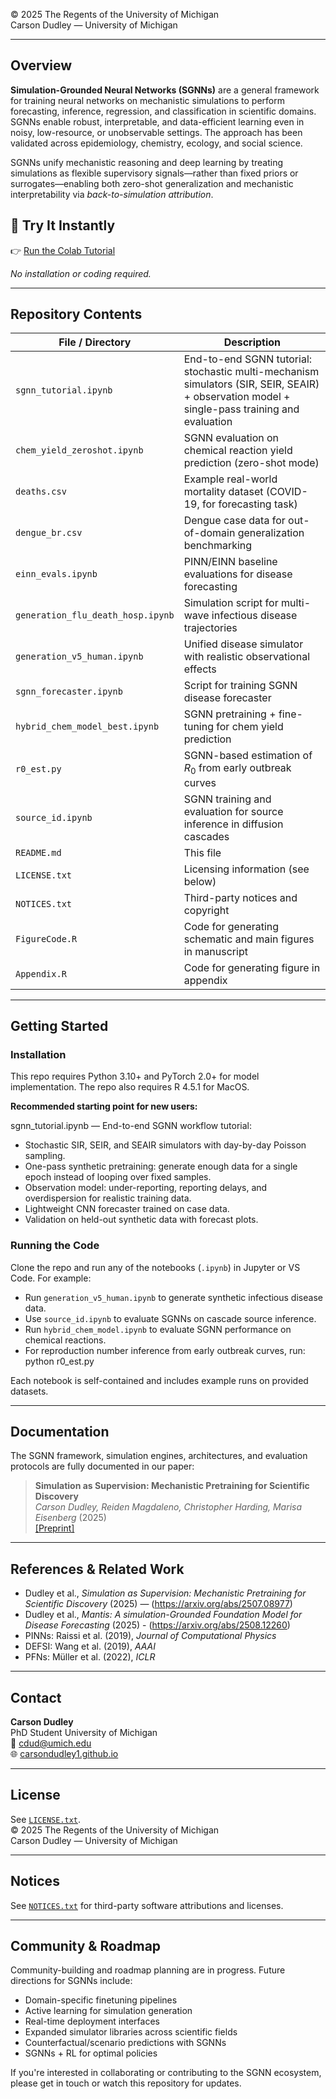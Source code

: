 © 2025 The Regents of the University of Michigan  
Carson Dudley — University of Michigan

---

## Overview

**Simulation-Grounded Neural Networks (SGNNs)** are a general framework for training neural networks on mechanistic simulations to perform forecasting, inference, regression, and classification in scientific domains. SGNNs enable robust, interpretable, and data-efficient learning even in noisy, low-resource, or unobservable settings. The approach has been validated across epidemiology, chemistry, ecology, and social science.

SGNNs unify mechanistic reasoning and deep learning by treating simulations as flexible supervisory signals—rather than fixed priors or surrogates—enabling both zero-shot generalization and mechanistic interpretability via *back-to-simulation attribution*.

## 🚀 Try It Instantly

👉 [Run the Colab Tutorial](https://colab.research.google.com/drive/1VpNm31JyZLVDnz9-qTpTkvCSjeMy3qpG#scrollTo=psP7kWx19Pti&uniqifier=1)

_No installation or coding required._

---

## Repository Contents

| File / Directory                | Description                                                                 |
|-------------------------------|-----------------------------------------------------------------------------|
| `sgnn_tutorial.ipynb` | End-to-end SGNN tutorial: stochastic multi-mechanism simulators (SIR, SEIR, SEAIR) + observation model + single-pass training and evaluation |
| `chem_yield_zeroshot.ipynb`   | SGNN evaluation on chemical reaction yield prediction (zero-shot mode)     |
| `deaths.csv`                  | Example real-world mortality dataset (COVID-19, for forecasting task)      |
| `dengue_br.csv`               | Dengue case data for out-of-domain generalization benchmarking              |
| `einn_evals.ipynb`            | PINN/EINN baseline evaluations for disease forecasting                      |
| `generation_flu_death_hosp.ipynb` | Simulation script for multi-wave infectious disease trajectories       |
| `generation_v5_human.ipynb`   | Unified disease simulator with realistic observational effects             |
| `sgnn_forecaster.ipynb`       | Script for training SGNN disease forecaster                                 |
| `hybrid_chem_model_best.ipynb`| SGNN pretraining + fine-tuning for chem yield prediction                   |
| `r0_est.py`                   | SGNN-based estimation of $R_0$ from early outbreak curves                   |
| `source_id.ipynb`             | SGNN training and evaluation for source inference in diffusion cascades    |
| `README.md`                   | This file                                                                  |
| `LICENSE.txt`                 | Licensing information (see below)                                          |
| `NOTICES.txt`                 | Third-party notices and copyright                                          |
| `FigureCode.R`                | Code for generating schematic and main figures in manuscript               |
| `Appendix.R`                  | Code for generating figure in appendix                                     |

---

## Getting Started

### Installation

This repo requires Python 3.10+ and PyTorch 2.0+ for model implementation. The repo also requires R 4.5.1 for MacOS.


**Recommended starting point for new users:**

sgnn_tutorial.ipynb — End-to-end SGNN workflow tutorial:

- Stochastic SIR, SEIR, and SEAIR simulators with day-by-day Poisson sampling.
- One-pass synthetic pretraining: generate enough data for a single epoch instead of looping over fixed samples.
- Observation model: under-reporting, reporting delays, and overdispersion for realistic training data.
- Lightweight CNN forecaster trained on case data.
- Validation on held-out synthetic data with forecast plots.


### Running the Code

Clone the repo and run any of the notebooks (`.ipynb`) in Jupyter or VS Code. For example:

- Run `generation_v5_human.ipynb` to generate synthetic infectious disease data.
- Use `source_id.ipynb` to evaluate SGNNs on cascade source inference.
- Run `hybrid_chem_model.ipynb` to evaluate SGNN performance on chemical reactions.
- For reproduction number inference from early outbreak curves, run: python r0_est.py


Each notebook is self-contained and includes example runs on provided datasets.

---

## Documentation

The SGNN framework, simulation engines, architectures, and evaluation protocols are fully documented in our paper:

> **Simulation as Supervision: Mechanistic Pretraining for Scientific Discovery**  
> *Carson Dudley, Reiden Magdaleno, Christopher Harding, Marisa Eisenberg* (2025)  
> [[Preprint]](https://arxiv.org/abs/2507.08977)



---

## References & Related Work

- Dudley et al., *Simulation as Supervision: Mechanistic Pretraining for Scientific Discovery* (2025) — (https://arxiv.org/abs/2507.08977)
- Dudley et al., *Mantis: A simulation-Grounded Foundation Model for Disease Forecasting* (2025) - (https://arxiv.org/abs/2508.12260)
- PINNs: Raissi et al. (2019), *Journal of Computational Physics*
- DEFSI: Wang et al. (2019), *AAAI*
- PFNs: Müller et al. (2022), *ICLR*

---

## Contact

**Carson Dudley**  
PhD Student
University of Michigan  
📧 cdud@umich.edu  
🌐 [carsondudley1.github.io](https://carsondudley1.github.io)

---

## License

See [`LICENSE.txt`](LICENSE.txt).  
© 2025 The Regents of the University of Michigan  
Carson Dudley — University of Michigan

---

## Notices

See [`NOTICES.txt`](NOTICES.txt) for third-party software attributions and licenses.

---

## Community & Roadmap

Community-building and roadmap planning are in progress. Future directions for SGNNs include:

- Domain-specific finetuning pipelines
- Active learning for simulation generation
- Real-time deployment interfaces
- Expanded simulator libraries across scientific fields
- Counterfactual/scenario predictions with SGNNs
- SGNNs + RL for optimal policies

If you're interested in collaborating or contributing to the SGNN ecosystem, please get in touch or watch this repository for updates.
